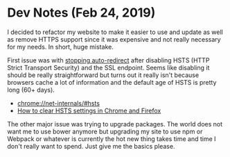 # Dev Notes (Feb 24, 2019)

I decided to refactor my website to make it easier to use and update as well as remove HTTPS support since it was expensive and not really necessary for my needs. In short, huge mistake.

First issue was with [stopping auto-redirect](https://superuser.com/questions/565409/how-to-stop-an-automatic-redirect-from-http-to-https-in-chrome) after disabling HSTS (HTTP Strict Transport Security) and the SSL endpoint. Seems like disabling it should be really straightforward but turns out it really isn't because browsers cache a lot of information and the default age of HSTS is pretty long (60+ days).

* [chrome://net-internals/#hsts](chrome://net-internals/#hsts)
* [How to clear HSTS settings in Chrome and Firefox](https://www.thesslstore.com/blog/clear-hsts-settings-chrome-firefox/)

The other major issue was trying to upgrade packages. The world does not want me to use bower anymore but upgrading my site to use npm or Webpack or whatever is currently the hot new thing takes time and time I don't really want to spend. Just give me the basics please.
